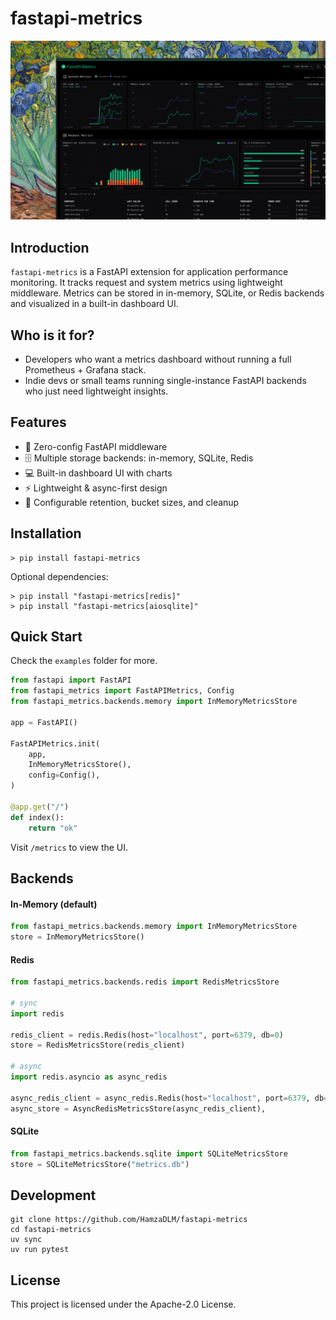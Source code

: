 # fastapi-metrics

![Dashboard Screenshot](https://github.com/HamzaDLM/fastapi-metrics/blob/main/fastapi_metrics/static/bg.png?raw=true)

## Introduction

`fastapi-metrics` is a FastAPI extension for application performance monitoring.
It tracks request and system metrics using lightweight middleware.
Metrics can be stored in in-memory, SQLite, or Redis backends and visualized in a built-in dashboard UI.

## Who is it for?

- Developers who want a metrics dashboard without running a full Prometheus + Grafana stack.
- Indie devs or small teams running single-instance FastAPI backends who just need lightweight insights.

## Features

- 🚀 Zero-config FastAPI middleware
- 🗄 Multiple storage backends: in-memory, SQLite, Redis
- 💻 Built-in dashboard UI with charts
- ⚡ Lightweight & async-first design
- 🔌 Configurable retention, bucket sizes, and cleanup

## Installation

```shell
> pip install fastapi-metrics
```

Optional dependencies:

```shell
> pip install "fastapi-metrics[redis]"
> pip install "fastapi-metrics[aiosqlite]"
```

## Quick Start

Check the `examples` folder for more.

```python
from fastapi import FastAPI
from fastapi_metrics import FastAPIMetrics, Config
from fastapi_metrics.backends.memory import InMemoryMetricsStore

app = FastAPI()

FastAPIMetrics.init(
    app,
    InMemoryMetricsStore(),
    config=Config(),
)

@app.get("/")
def index():
    return "ok"
```

Visit `/metrics` to view the UI.

## Backends

#### In-Memory (default)

```python
from fastapi_metrics.backends.memory import InMemoryMetricsStore
store = InMemoryMetricsStore()
```

#### Redis

```python
from fastapi_metrics.backends.redis import RedisMetricsStore

# sync
import redis

redis_client = redis.Redis(host="localhost", port=6379, db=0)
store = RedisMetricsStore(redis_client)

# async
import redis.asyncio as async_redis

async_redis_client = async_redis.Redis(host="localhost", port=6379, db=0)
async_store = AsyncRedisMetricsStore(async_redis_client),
```

#### SQLite

```python
from fastapi_metrics.backends.sqlite import SQLiteMetricsStore
store = SQLiteMetricsStore("metrics.db")
```

## Development

```shell
git clone https://github.com/HamzaDLM/fastapi-metrics
cd fastapi-metrics
uv sync
uv run pytest
```

## License

This project is licensed under the Apache-2.0 License.
